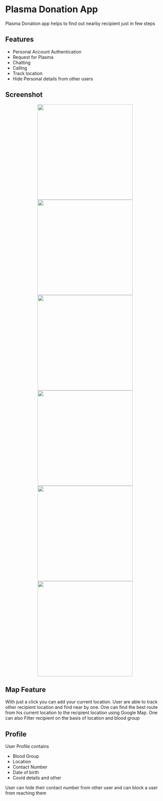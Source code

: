 
# Plasma Donation App

Plasma Donation app helps to find out nearby recipient just in few steps


## Features

- Personal Account Authentication
- Request for Plasma
- Chatting
- Calling 
- Track location
- Hide Personal details from other users



## Screenshot


<p align="center">
  <img height="300px" src="https://user-images.githubusercontent.com/65487416/142896680-5953898e-3c10-44e8-9054-66a4e5614828.jpg"/>
  <img height="300px" src="https://user-images.githubusercontent.com/65487416/142896899-acd8a13b-ef5f-4a7c-9921-8b17a0fe0e74.jpg"/>
  <img height="300px" src="https://user-images.githubusercontent.com/65487416/142897033-832f3384-e415-48fa-949e-7eab2493ebff.jpg"/>
  <img height="300px" src="https://user-images.githubusercontent.com/65487416/142899753-952456eb-fddf-48d9-84a0-d005c07c6db3.jpg"/>
  <img height="300px" src="https://user-images.githubusercontent.com/65487416/142898034-7ce32673-423f-43ae-8839-1342952b0b5d.jpg"/>
  <img height="300px" src="https://user-images.githubusercontent.com/65487416/142898034-7ce32673-423f-43ae-8839-1342952b0b5d.jpg"/>
</p>


## Map Feature

With just a click you can add your current location. 
User are able to track other recipient location and find near by one.
One can find the best route from his current location to the recipient location using Google Map.
One can also Filter recipient on the basis of location and blood group

## Profile

User Profile contains

- Blood Group
- Location
- Contact Number
- Date of birth
- Covid details and other

User can hide their contact number from other user and can block a user from reaching them


